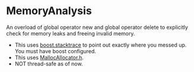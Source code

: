 # MemoryAnalysis
An overload of global operator new and global operator delete to explicitly check for memory leaks and freeing invalid memory. 


* This uses [boost.stacktrace](https://www.boost.org/doc/libs/1_72_0/doc/html/stacktrace.html) to point out exactly where you messed up. You must have boost configured.
* This uses [MallocAllocator.h](https://github.com/Ayxan13/MallocAllocator/blob/master/MallocAllocator.h).
* NOT thread-safe as of now.
